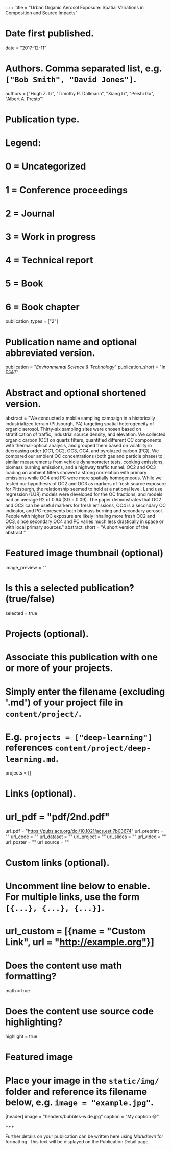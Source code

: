 +++
title = "Urban Organic Aerosol Exposure: Spatial Variations in Composition and Source Impacts"

# Date first published.
date = "2017-12-11"

# Authors. Comma separated list, e.g. `["Bob Smith", "David Jones"]`.
authors = ["Hugh Z. Li", "Timothy R. Dallmann", "Xiang Li", "Peishi Gu", "Albert A. Presto"]

# Publication type.
# Legend:
# 0 = Uncategorized
# 1 = Conference proceedings
# 2 = Journal
# 3 = Work in progress
# 4 = Technical report
# 5 = Book
# 6 = Book chapter
publication_types = ["2"]

# Publication name and optional abbreviated version.
publication = "*Environmental Science & Technology*"
publication_short = "In *ES&T*"

# Abstract and optional shortened version.
abstract = "We conducted a mobile sampling campaign in a historically industrialized terrain (Pittsburgh, PA) targeting spatial heterogeneity of organic aerosol. Thirty-six sampling sites were chosen based on stratification of traffic, industrial source density, and elevation. We collected organic carbon (OC) on quartz filters, quantified different OC components with thermal-optical analysis, and grouped them based on volatility in decreasing order (OC1, OC2, OC3, OC4, and pyrolyzed carbon (PC)). We compared our ambient OC concentrations (both gas and particle phase) to similar measurements from vehicle dynamometer tests, cooking emissions, biomass burning emissions, and a highway traffic tunnel. OC2 and OC3 loading on ambient filters showed a strong correlation with primary emissions while OC4 and PC were more spatially homogeneous. While we tested our hypothesis of OC2 and OC3 as markers of fresh source exposure for Pittsburgh, the relationship seemed to hold at a national level. Land use regression (LUR) models were developed for the OC fractions, and models had an average R2 of 0.64 (SD = 0.09). The paper demonstrates that OC2 and OC3 can be useful markers for fresh emissions, OC4 is a secondary OC indicator, and PC represents both biomass burning and secondary aerosol. People with higher OC exposure are likely inhaling more fresh OC2 and OC3, since secondary OC4 and PC varies much less drastically in space or with local primary sources."
abstract_short = "A short version of the abstract."

# Featured image thumbnail (optional)
image_preview = ""

# Is this a selected publication? (true/false)
selected = true

# Projects (optional).
#   Associate this publication with one or more of your projects.
#   Simply enter the filename (excluding '.md') of your project file in `content/project/`.
#   E.g. `projects = ["deep-learning"]` references `content/project/deep-learning.md`.
projects = []

# Links (optional).
# url_pdf = "pdf/2nd.pdf"
url_pdf = "https://pubs.acs.org/doi/10.1021/acs.est.7b03674"
url_preprint = ""
url_code = ""
url_dataset = ""
url_project = ""
url_slides = ""
url_video = ""
url_poster = ""
url_source = ""

# Custom links (optional).
#   Uncomment line below to enable. For multiple links, use the form `[{...}, {...}, {...}]`.
# url_custom = [{name = "Custom Link", url = "http://example.org"}]

# Does the content use math formatting?
math = true

# Does the content use source code highlighting?
highlight = true

# Featured image
# Place your image in the `static/img/` folder and reference its filename below, e.g. `image = "example.jpg"`.
[header]
image = "headers/bubbles-wide.jpg"
caption = "My caption 😄"

+++

Further details on your publication can be written here using *Markdown* for formatting. This text will be displayed on the Publication Detail page.
